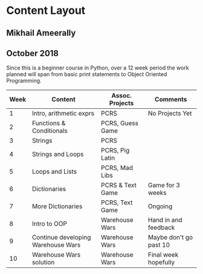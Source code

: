 # Content Layout
## Mikhail Ameerally
## October 2018

Since this is a beginner course in Python, over a 12 week period the work planned will span from basic print statements to Object Oriented Programming.

| Week | Content                            | Assoc. Projects  | Comments              |
|------|------------------------------------|------------------|-----------------------|
| 1    | Intro, arithmetic exprs            | PCRS             |No Projects Yet        |
| 2    | Functions & Conditionals           | PCRS, Guess Game |                       |
| 3    | Strings                            | PCRS             |                       |
| 4    | Strings and Loops                  | PCRS, Pig Latin  |                       |
| 5    | Loops and Lists                    | PCRS, Mad Libs   |                       |
| 6    | Dictionaries                       | PCRS & Text Game |Game for 3 weeks       |
| 7    | More Dictionaries                  | PCRS, Text Game  |Ongoing                |
| 8    | Intro to OOP                       | Warehouse Wars   |Hand in and feedback   |
| 9    | Continue developing Warehouse Wars | Warehouse Wars   |Maybe don't go past 10 |
| 10   | Warehouse Wars solution            | Warehouse Wars   | Final week hopefully  |
